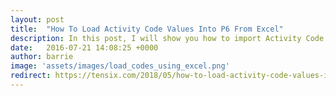 ```yaml
---
layout: post
title:  "How To Load Activity Code Values Into P6 From Excel"
description: In this post, I will show you how to import Activity Code values from Excel into Oracle Primavera P6 without having to type them in or resort to programming in Java.
date:   2016-07-21 14:08:25 +0000
author:	barrie
image: 'assets/images/load_codes_using_excel.png'
redirect: https://tensix.com/2018/05/how-to-load-activity-code-values-into-primavera-p6-from-excel/
---
```

